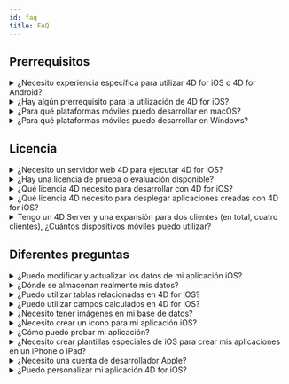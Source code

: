 ```yaml
---
id: faq
title: FAQ
---
```


## Prerrequisitos



<details><summary style= {{ fontWeight: "bold", marginBottom: "20px" }}>¿Necesito experiencia específica para utilizar 4D for iOS o 4D for Android?</summary>

No. Con 4D for iOS y 4D for Android, puede crear fácilmente proyectos móviles directamente desde 4D, sin necesidad de experiencia previa en la creación de aplicaciones iOS o Android nativas.

El editor de proyectos móviles se ha diseñado para que no necesite ningún conocimiento específico en el desarrollo de aplicaciones móviles.

</details>



<details>
<summary style= {{ fontWeight: "bold" , marginBottom: "20px" }}>¿Hay algún prerrequisito para la utilización de 4D for iOS?</summary>

### Tabla de comparación de versión

| Xcode  | Swift | iOS  | 4D          | iOS 13.0 |
| ------ | ----- | ---- | ----------- | -------- |
| 12.4   | 5.3.2 | 14.4 | 18R6 beta   | 10.15.4  |
| 12.2   | 5.3   | 14.2 | 18R5 & 18.3 | 10.15.4  |
| 12.0   | 5.3   | 14.0 | 18R4        | 10.15.4  |
| 11.5   | 5.2.4 | 13.5 | 18R3        | 10.15.2  |
| 11.4   | 5.2   | 13.4 | 18.2        | 10.15.2  |
| 11.3.1 | 5.1.3 | 13.3 | 18.1        | 10.14.4  |
| 11.3.1 | 5.1.3 | 13.3 | 18R2        | 10.14.4  |
| 11.2   | 5.1   | 13.2 | 18          | 10.14.4  |
| 10.2.1 | 5.0   | 12.2 | 17R6        | 10.14.4  |
| 10.2   | 4.2.1 | 12.2 | 17R5        | 10.14.3  |
| 10.1   | 4.2.1 | 12   | 17R4        | 10.13.6  |
| 10.0   | 4.2   | 12   | 17R3        | 10.13.6  |
| 9.4    | 4.1.2 | 11.4 | 17R2        | 10.13.2  |
| 9.3.1  | 4.1   | 11.3 | 17R2        | 10.13.2  |

En caso de que necesite una versión anterior de Xcode, puede descargarla aquí: https://developer.apple.com/download/more/

=> Solo los desarrolladores registrados pueden descargar versiones previas a través del sitio web de desarrolladores de Apple.

Consulte la lista de requisitos previos [here]`(requirements.html)`.

</details>

<details><summary style= {{ fontWeight: "bold" , marginBottom: "20px" }}>¿Para qué plataformas móviles puedo desarrollar en macOS?</summary>

Puede desarrollar para las plataformas móviles iOS y Android.

</details>

<details><summary style= {{ fontWeight: "bold" , marginBottom: "20px" }}>¿Para qué plataformas móviles puedo desarrollar en Windows?</summary>

Sólo puede desarrollar para la plataforma Android.

Para la plataforma iOS, necesitamos XCode para compilar la aplicación final y para ejecutar el simulador.

</details>




## Licencia

<details><summary style= {{ fontWeight: "bold" , marginBottom: "20px" }}>¿Necesito un servidor web 4D para ejecutar 4D for iOS?</summary>

No. 4D for iOS está incluido en 4D Server v17 R2 y superiores.

</details>



<details>
<summary style= {{ fontWeight: "bold" , marginBottom: "20px" }}>¿Hay una licencia de prueba o evaluación disponible?</summary>

Si ya tiene una licencia 4D Developer Pro o 4D Server para 4D v17 R2 o posterior, se incluye 4D for iOS.

Si no es un Partner 4D o no participa en el programa de mantenimiento de 4D, debe esperar la salida de 4D v18.

</details>


<details><summary style= {{ fontWeight: "bold" , marginBottom: "20px" }}>¿Qué licencia 4D necesito para desarrollar con 4D for iOS?</summary>

Necesita una licencia 4D Developer Pro v17 R2 o superior (macOS) para desarrollar aplicaciones 4D for iOS.

</details>


<details><summary style= {{ fontWeight: "bold" , marginBottom: "20px" }}>¿Qué licencia 4D necesito para desplegar aplicaciones creadas con 4D for iOS?</summary>

Necesita una licencia 4D Server (macOS o Windows) v17 R2 o una más reciente para implementar aplicaciones 4D for iOS.

No se necesita licencia adicional. Sus aplicaciones 4D for iOS compartirán las mismas licencias que las de 4D Remote (cliente).

Los clientes pueden conectarse en PC Mac o Windows o iPhones, siempre que la licencia del 4D Server cubra la cantidad total de usuarios concurrentes.

</details>


<details><summary style= {{ fontWeight: "bold" , marginBottom: "20px" }}>Tengo un 4D Server y una expansión para dos clientes (en total, cuatro clientes), ¿Cuántos dispositivos móviles puedo utilizar?</summary>

Puede utilizar hasta cuatro dispositivos móviles.

</details>


## Diferentes preguntas

<details><summary style= {{ fontWeight: "bold" , marginBottom: "20px" }}>¿Puedo modificar y actualizar los datos de mi aplicación iOS?</summary>

Sí, claro.

</details>

<details><summary style= {{ fontWeight: "bold" , marginBottom: "20px" }}>¿Dónde se almacenan realmente mis datos?</summary>

Sus datos se almacenan localmente en su dispositivo iOS. Esto le permite acceder a sus datos en modo fuera de línea.

</details>


<details><summary style= {{ fontWeight: "bold" , marginBottom: "20px" }}>¿Puedo utilizar tablas relacionadas en 4D for iOS?</summary>

Sabemos que utiliza muchas tablas relacionadas para sus aplicaciones y estamos trabajando para acceder a las tablas relacionadas en una futura versión de 4D for iOS.

</details>


<details><summary style= {{ fontWeight: "bold" , marginBottom: "20px" }}>¿Puedo utilizar campos calculados en 4D for iOS?</summary>

Puede crear campos precalculados en 4D y publicarlos desde la [Sección de estructura]`(project-definition-structure.html)` del editor de proyectos de 4D for iOS.

</details>


<details><summary style= {{ fontWeight: "bold" , marginBottom: "20px" }}>¿Necesito tener imágenes en mi base de datos?</summary>

Las imágenes no son obligatorias, pero le recomendamos que las utilice para ofrecer la mejor experiencia de usuario.

4D for iOS ofrece una variedad de plantillas [formulario lista]`(list-form-templates.html)` y [formulario detallado]`(detail-form-templates.html)`. Con o sin imágenes, con gráficos...

</details>

<details><summary style= {{ fontWeight: "bold" , marginBottom: "20px" }}>¿Necesito crear un ícono para mi aplicación iOS?</summary>

Es muy recomendable tener un icono para su aplicación 4D for iOS. Si no tiene uno, se mostrará el icono por defecto (el logo 4D).

Si ya tiene un icono para su aplicación 4D, puede arrastrarlo y soltarlo directamente en el área de iconos en la sección [General]`(general.html)` del editor del proyecto.

</details>


<details><summary style= {{ fontWeight: "bold" , marginBottom: "20px" }}>¿Cómo puedo probar mi aplicación?</summary>

4D for iOS le permite probar sus aplicaciones en el [Simulator]`(simulator.html)`. Para probar su aplicación en su dispositivo iOS, necesita tener una ** cuenta de desarrollador de Apple de pago ** (install-device.html) (iPhone y iPad).

** Nota: ** para instalar su aplicación con una ** cuenta Apple de desarrollador gratuita**, puede abrir su proyecto iOS generado e instalar su aplicación con Xcode.

</details>


<details><summary style= {{ fontWeight: "bold" , marginBottom: "20px" }}>¿Necesito crear plantillas especiales de iOS para crear mis aplicaciones en un iPhone o iPad?</summary>

Todas las plantillas disponibles en 4D for iOS están optimizadas para iPhone. También funcionan bien en iPads.

</details>



<details><summary style= {{ fontWeight: "bold" , marginBottom: "20px" }}>¿Necesito una cuenta de desarrollador Apple?</summary>

Para probar su aplicación, necesitará crear al menos una [cuenta gratuita de desarrollador de Apple]`(free-developer-account.html)`.

Para desplegar una aplicación 4D for iOS, deberá inscribirse en el [Apple Developer Enterprise Program]`(register-apple-developer-enterprise-program.html)` (para un despliegue interno) o en el [Apple Developer Program]`(register-apple-developer-program-organization.html)` (para un despliegue en App Store).

</details>

<details><summary style= {{ fontWeight: "bold" , marginBottom: "20px" }}>¿Puedo personalizar mi aplicación 4D for iOS?</summary>

4D for iOS genera un proyecto Xcode real que puede [open and modify]`(open-xcode.html)` según sus necesidades.

</details>




